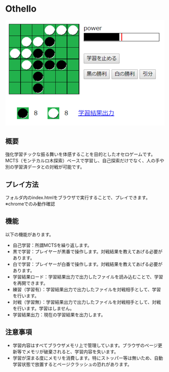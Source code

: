 # Othello

![1.png](WebContent/img/othello_img.png)

## 概要
強化学習チックな振る舞いを体感することを目的としたオセロゲームです。  
MCTS（モンテカルロ木探索）ベースで学習し、自己探索だけでなく、人の手や別の学習済データとの対戦が可能です。

## プレイ方法
フォルダ内のindex.htmlをブラウザで実行することで、プレイできます。※chromeでのみ動作確認

## 機能
以下の機能があります。
- 自己学習：所謂MCTSを繰り返します。
- 黒で学習：プレイヤーが黒番で操作します。対戦結果を教えてあげる必要があります。
- 白で学習：プレイヤーが白番で操作します。対戦結果を教えてあげる必要があります。
- 学習結果ロード：学習結果出力で出力したファイルを読み込むことで、学習を再開できます。
- 練習（学習有）：学習結果出力で出力したファイルを対戦相手として、学習を行います。
- 対戦（学習無）：学習結果出力で出力したファイルを対戦相手として、対戦を行います。学習はしません。
- 学習結果出力：現在の学習結果を出力します。

## 注意事項
- 学習内容はすべてブラウザメモリ上で管理しています。ブラウザのページ更新等でメモリが破棄されると、学習内容を失います。
- 学習が深まる度にメモリを消費します。特にストッパー等は無いため、自動学習状態で放置するとページクラッシュの恐れがあります。

